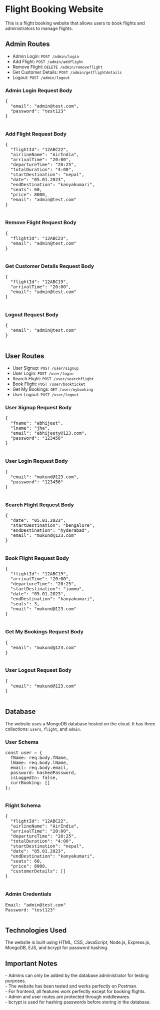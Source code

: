 <!DOCTYPE html>
<html>
<head>
 
</head>
<body>
  <h1>Flight Booking Website</h1>
  <p>
    This is a flight booking website that allows users to book flights and administrators to manage flights.
  </p>
  <h2>Admin Routes</h2>
  <ul>
    <li>Admin Login: <code>POST /admin/login</code></li>
    <li>Add Flight: <code>POST /admin/addflight</code></li>
    <li>Remove Flight: <code>DELETE /admin/removeflight</code></li>
    <li>Get Customer Details: <code>POST /admin/getflightdetails</code></li>
    <li>Logout: <code>POST /admin/logout</code></li>
  </ul>
  
  <h3>Admin Login Request Body</h3>
  <pre>
{
  "email": "admin@test.com",
  "password": "test123"
}
  </pre>

  <h3>Add Flight Request Body</h3>
  <pre>
{
  "flightId": "12ABC22",
  "airlineName": "AirIndia",
  "arrivalTime": "20:00",
  "departureTime": "20:25",
  "totalDuration": "4:00",
  "startDestination": "nepal",
  "date": "05.01.2023",
  "endDestination": "kanyakumari",
  "seats": 60,
  "price": 8000,
  "email": "admin@test.com"
}
  </pre>

  <h3>Remove Flight Request Body</h3>
  <pre>
{
  "flightId": "12ABC23",
  "email": "admin@test.com"
}
  </pre>

  <h3>Get Customer Details Request Body</h3>
  <pre>
{
  "flightId": "12ABC19",
  "arrivalTime": "20:00",
  "email": "admin@test.com"
}
  </pre>

  <h3>Logout Request Body</h3>
  <pre>
{
  "email": "admin@test.com"
}
  </pre>

  <h2>User Routes</h2>
  <ul>
    <li>User Signup: <code>POST /user/signup</code></li>
    <li>User Login: <code>POST /user/login</code></li>
    <li>Search Flight: <code>POST /user/searchflight</code></li>
    <li>Book Flight: <code>POST /user/bookticket</code></li>
    <li>Get My Bookings: <code>GET /user/mybooking</code></li>
    <li>User Logout: <code>POST /user/logout</code></li>
  </ul>

  <h3>User Signup Request Body</h3>
  <pre>
{
  "fname": "abhijeet",
  "lname": "jha",
  "email": "abhijeety@123.com",
  "password": "123456"
}
  </pre>

  <h3>User Login Request Body</h3>
  <pre>
{
  "email": "mukund@123.com",
  "password": "123456"
}
  </pre>

  <h3>Search Flight Request Body</h3>
  <pre>
{
  "date": "05.01.2023",
  "startDestination": "bengalore",
  "endDestination": "hyderabad",
  "email": "mukund@123.com"
}
  </pre>

  <h3>Book Flight Request Body</h3>
  <pre>
{
  "flightId": "12ABC19",
  "arrivalTime": "20:00",
  "departureTime": "20:25",
  "startDestination": "jammu",
  "date": "05.01.2023",
  "endDestination": "kanyakumari",
  "seats": 3,
  "email": "mukund@123.com"
}
  </pre>

  <h3>Get My Bookings Request Body</h3>
  <pre>
{
  "email": "mukund@123.com"
}
  </pre>

  <h3>User Logout Request Body</h3>
  <pre>
{
  "email": "mukund@123.com"
}
  </pre>

  <h2>Database</h2>
  <p>
    The website uses a MongoDB database hosted on the cloud. It has three collections: <code>users</code>, <code>flight</code>, and <code>admin</code>.
  </p>

  <h3>User Schema</h3>
  <pre>
const user = {
  fName: req.body.fName,
  lName: req.body.lName,
  email: req.body.email,
  password: hashedPassword,
  isLoggedIn: false,
  currBooking: []
};
  </pre>

  <h3>Flight Schema</h3>
  <pre>
{
  "flightId": "12ABC22",
  "airlineName": "AirIndia",
  "arrivalTime": "20:00",
  "departureTime": "20:25",
  "totalDuration": "4:00",
  "startDestination": "nepal",
  "date": "05.01.2023",
  "endDestination": "kanyakumari",
  "seats": 60,
  "price": 8000,
  "customerDetails": []
}
  </pre>

  <h3>Admin Credentials</h3>
  <pre>
Email: "admin@test.com"
Password: "test123"
  </pre>

  <h2>Technologies Used</h2>
  <p>
    The website is built using HTML, CSS, JavaScript, Node.js, Express.js, MongoDB, EJS, and bcrypt for password hashing.
  </p>

  <h2>Important Notes</h2>
  <p>
    - Admins can only be added by the database administrator for testing purposes.
    <br>
    - The website has been tested and works perfectly on Postman.
    <br>
    - For frontend, all features work perfectly except for booking flights.
    <br>
    - Admin and user routes are protected through middlewares.
    <br>
    - bcrypt is used for hashing passwords before storing in the database.
  </p>
</body>
</html>
